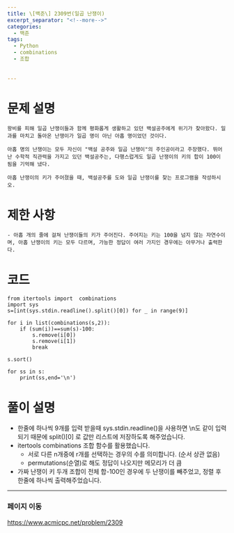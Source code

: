 ```yaml
---
title: \[백준\] 2309번(일곱 난쟁이)
excerpt_separator: "<!--more-->"
categories:
  - 백준
tags:
  - Python
  - combinations
  - 조합
  
  
---
```


# 문제 설명
```
왕비를 피해 일곱 난쟁이들과 함께 평화롭게 생활하고 있던 백설공주에게 위기가 찾아왔다. 일과를 마치고 돌아온 난쟁이가 일곱 명이 아닌 아홉 명이었던 것이다.

아홉 명의 난쟁이는 모두 자신이 "백설 공주와 일곱 난쟁이"의 주인공이라고 주장했다. 뛰어난 수학적 직관력을 가지고 있던 백설공주는, 다행스럽게도 일곱 난쟁이의 키의 합이 100이 됨을 기억해 냈다.

아홉 난쟁이의 키가 주어졌을 때, 백설공주를 도와 일곱 난쟁이를 찾는 프로그램을 작성하시오.
```

# 제한 사항
```
- 아홉 개의 줄에 걸쳐 난쟁이들의 키가 주어진다. 주어지는 키는 100을 넘지 않는 자연수이며, 아홉 난쟁이의 키는 모두 다르며, 가능한 정답이 여러 가지인 경우에는 아무거나 출력한다.
```

# 코드
```
from itertools import  combinations
import sys
s=[int(sys.stdin.readline().split()[0]) for _ in range(9)]

for i in list(combinations(s,2)):
    if (sum(i))==sum(s)-100:
        s.remove(i[0])
        s.remove(i[1])
        break
        
s.sort()

for ss in s:
    print(ss,end='\n')
```
# 풀이 설명
  - 한줄에 하나씩 9개를 입력 받을때 sys.stdin.readline()을 사용하면 \n도 같이 입력되기 때문에 split()[0] 로 값만 리스트에 저장하도록 해주었습니다.
  - itertools combinations 조합 함수를 활용했습니다. 
    - 서로 다른 n개중에 r개를 선택하는 경우의 수를 의미합니다. (순서 상관 없음)
    - permutations(순열)로 해도 정답이 나오지만 메모리가 더 큼
  - 가짜 난쟁이 키 두개 조합이 전체 합-100인 경우에 두 난쟁이를 빼주었고, 정렬 후 한줄에 하나씩 출력해주었습니다.
  
  
 - - -

### 페이지 이동
<https://www.acmicpc.net/problem/2309>

